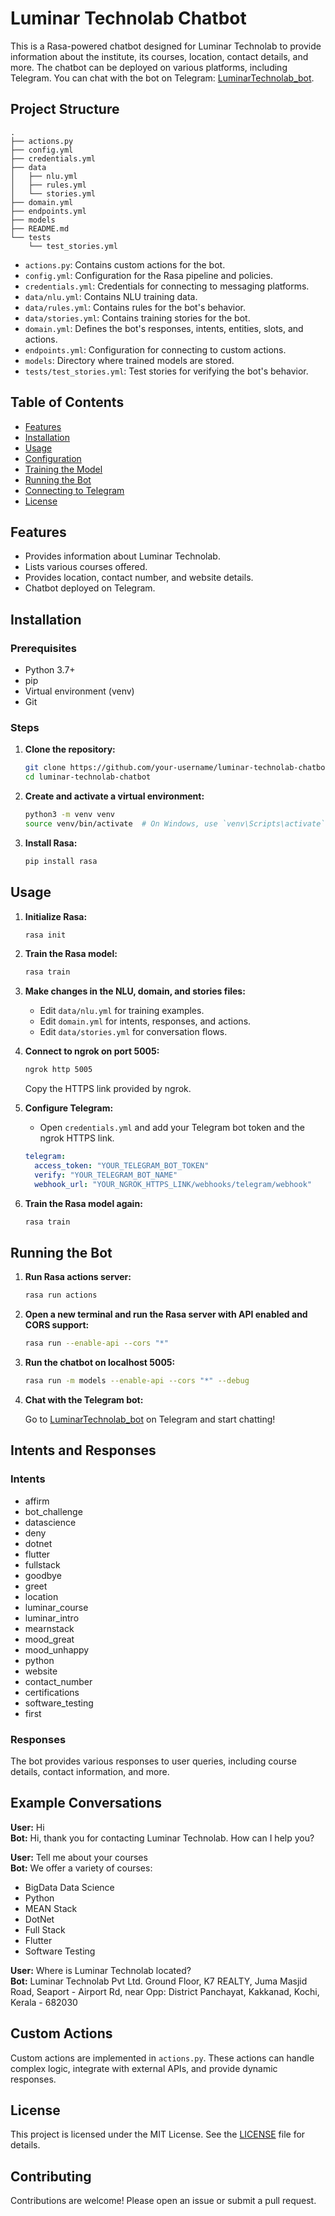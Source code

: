 
# Luminar Technolab Chatbot

This is a Rasa-powered chatbot designed for Luminar Technolab to provide information about the institute, its courses, location, contact details, and more. The chatbot can be deployed on various platforms, including Telegram. You can chat with the bot on Telegram: [LuminarTechnolab_bot](http://t.me/LuminarTechnolab_bot).

## Project Structure

```
.
├── actions.py
├── config.yml
├── credentials.yml
├── data
│   ├── nlu.yml
│   ├── rules.yml
│   └── stories.yml
├── domain.yml
├── endpoints.yml
├── models
├── README.md
└── tests
    └── test_stories.yml
```

- `actions.py`: Contains custom actions for the bot.
- `config.yml`: Configuration for the Rasa pipeline and policies.
- `credentials.yml`: Credentials for connecting to messaging platforms.
- `data/nlu.yml`: Contains NLU training data.
- `data/rules.yml`: Contains rules for the bot's behavior.
- `data/stories.yml`: Contains training stories for the bot.
- `domain.yml`: Defines the bot's responses, intents, entities, slots, and actions.
- `endpoints.yml`: Configuration for connecting to custom actions.
- `models`: Directory where trained models are stored.
- `tests/test_stories.yml`: Test stories for verifying the bot's behavior.

## Table of Contents

- [Features](#features)
- [Installation](#installation)
- [Usage](#usage)
- [Configuration](#configuration)
- [Training the Model](#training-the-model)
- [Running the Bot](#running-the-bot)
- [Connecting to Telegram](#connecting-to-telegram)
- [License](#license)

## Features

- Provides information about Luminar Technolab.
- Lists various courses offered.
- Provides location, contact number, and website details.
- Chatbot deployed on Telegram.

## Installation

### Prerequisites

- Python 3.7+
- pip
- Virtual environment (venv)
- Git

### Steps

1. **Clone the repository:**

   ```sh
   git clone https://github.com/your-username/luminar-technolab-chatbot.git
   cd luminar-technolab-chatbot
   ```

2. **Create and activate a virtual environment:**

   ```sh
   python3 -m venv venv
   source venv/bin/activate  # On Windows, use `venv\Scripts\activate`
   ```

3. **Install Rasa:**

   ```sh
   pip install rasa
   ```

## Usage

1. **Initialize Rasa:**

   ```sh
   rasa init
   ```

2. **Train the Rasa model:**

   ```sh
   rasa train
   ```

3. **Make changes in the NLU, domain, and stories files:**

   - Edit `data/nlu.yml` for training examples.
   - Edit `domain.yml` for intents, responses, and actions.
   - Edit `data/stories.yml` for conversation flows.

4. **Connect to ngrok on port 5005:**

   ```sh
   ngrok http 5005
   ```

   Copy the HTTPS link provided by ngrok.

5. **Configure Telegram:**

   - Open `credentials.yml` and add your Telegram bot token and the ngrok HTTPS link.

   ```yml
   telegram:
     access_token: "YOUR_TELEGRAM_BOT_TOKEN"
     verify: "YOUR_TELEGRAM_BOT_NAME"
     webhook_url: "YOUR_NGROK_HTTPS_LINK/webhooks/telegram/webhook"
   ```

6. **Train the Rasa model again:**

   ```sh
   rasa train
   ```

## Running the Bot

1. **Run Rasa actions server:**

   ```sh
   rasa run actions
   ```

2. **Open a new terminal and run the Rasa server with API enabled and CORS support:**

   ```sh
   rasa run --enable-api --cors "*"
   ```

3. **Run the chatbot on localhost 5005:**

   ```sh
   rasa run -m models --enable-api --cors "*" --debug
   ```

4. **Chat with the Telegram bot:**

   Go to [LuminarTechnolab_bot](http://t.me/LuminarTechnolab_bot) on Telegram and start chatting!

## Intents and Responses

### Intents

- affirm
- bot_challenge
- datascience
- deny
- dotnet
- flutter
- fullstack
- goodbye
- greet
- location
- luminar_course
- luminar_intro
- mearnstack
- mood_great
- mood_unhappy
- python
- website
- contact_number
- certifications
- software_testing
- first

### Responses

The bot provides various responses to user queries, including course details, contact information, and more.

## Example Conversations

**User:** Hi  
**Bot:** Hi, thank you for contacting Luminar Technolab. How can I help you?

**User:** Tell me about your courses  
**Bot:** We offer a variety of courses:  
- BigData Data Science  
- Python  
- MEAN Stack  
- DotNet  
- Full Stack  
- Flutter  
- Software Testing  

**User:** Where is Luminar Technolab located?  
**Bot:** Luminar Technolab Pvt Ltd. Ground Floor, K7 REALTY, Juma Masjid Road, Seaport - Airport Rd, near Opp: District Panchayat, Kakkanad, Kochi, Kerala - 682030

## Custom Actions

Custom actions are implemented in `actions.py`. These actions can handle complex logic, integrate with external APIs, and provide dynamic responses.

## License

This project is licensed under the MIT License. See the [LICENSE](LICENSE) file for details.

## Contributing

Contributions are welcome! Please open an issue or submit a pull request.

